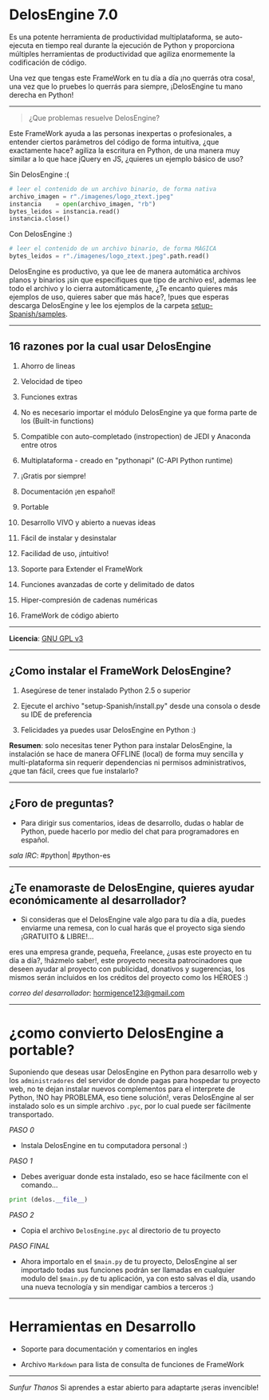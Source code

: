 
<!-- cuerpo del README -->
DelosEngine 7.0
===============

Es una potente herramienta de productividad multiplataforma, se auto-ejecuta en tiempo real durante la ejecución de Python y proporciona múltiples herramientas de productividad que agiliza enormemente la codificación de código.

Una vez que tengas este FrameWork en tu día a día ¡no querrás otra cosa!, una vez que lo pruebes
lo querrás para siempre, ¡DelosEngine tu mano derecha en Python!

---

> ¿Que problemas resuelve DelosEngine?

Este FrameWork ayuda a las personas inexpertas o profesionales, a entender ciertos parámetros del código de forma intuitiva, ¿que exactamente hace? agiliza la escritura en Python, de una manera muy similar a lo que hace jQuery en JS, ¿quieres un ejemplo básico de uso?

Sin DelosEngine :(

```python
# leer el contenido de un archivo binario, de forma nativa
archivo_imagen = r"./imagenes/logo_ztext.jpeg"
instancia    = open(archivo_imagen, "rb")
bytes_leidos = instancia.read()
instancia.close()
```

Con DelosEngine :)

```python
# leer el contenido de un archivo binario, de forma MÁGICA
bytes_leidos = r"./imagenes/logo_ztext.jpeg".path.read()
```

DelosEngine es productivo, ya que lee de manera automática archivos planos y binarios ¡sin que especifiques que tipo de archivo es!, ademas lee todo el archivo y lo cierra automáticamente, ¿Te encanto quieres más ejemplos de uso, quieres saber que más hace?, !pues que esperas descarga DelosEngine y lee los ejemplos de la carpeta [setup-Spanish/samples](setup-Spanish/samples).

---

## 16 razones por la cual usar DelosEngine

1. Ahorro de lineas

2. Velocidad de tipeo

3. Funciones extras

4. No es necesario importar el módulo DelosEngine ya que forma parte de los (Built-in functions)

5. Compatible con auto-completado (instropection) de JEDI y Anaconda entre otros

6. Multiplataforma - creado en "pythonapi" (C-API Python runtime)

7. ¡Gratis por siempre!

8. Documentación ¡en español!

9. Portable

10. Desarrollo VIVO y abierto a nuevas ideas

11. Fácil de instalar y desinstalar

12. Facilidad de uso, ¡intuitivo!

13. Soporte para Extender el FrameWork

14. Funciones avanzadas de corte y delimitado de datos

15. Hiper-compresión de cadenas numéricas

16. FrameWork de código abierto

---

**Licencia**: [GNU GPL v3](http://www.gnu.org/licenses)

---

## ¿Como instalar el FrameWork DelosEngine?

1. Asegúrese de tener instalado Python 2.5 o superior

2. Ejecute el archivo "setup-Spanish/install.py" desde una consola o desde su IDE de preferencia

3. Felicidades ya puedes usar DelosEngine en Python :)

**Resumen**: solo necesitas tener Python para instalar DelosEngine, la instalación
se hace de manera OFFLINE (local) de forma muy sencilla y multi-plataforma
sin requerir dependencias ni permisos administrativos, ¿que tan fácil, crees que fue instalarlo?

---

## ¿Foro de preguntas?

- Para dirigir sus comentarios, ideas de desarrollo, dudas o hablar de Python, puede hacerlo por medio del chat para programadores en español.

*sala IRC*: #python| #python-es

---

## ¿Te enamoraste de DelosEngine, quieres ayudar económicamente al desarrollador?

- Si consideras que el DelosEngine vale algo para tu día a día, puedes enviarme una remesa,
con lo cual harás que el proyecto siga siendo ¡GRATUITO & LIBRE!...

eres una empresa grande, pequeña, Freelance, ¿usas este proyecto en tu día a día?, !házmelo saber!, este proyecto necesita patrocinadores que deseen ayudar al proyecto con publicidad, donativos y sugerencias, los mismos serán incluidos en los créditos del proyecto como los HÉROES :)

*correo del desarrollador*: hormigence123@gmail.com

---

# ¿como convierto DelosEngine a portable?
Suponiendo que deseas usar DelosEngine en Python para desarrollo web y los `administradores` del servidor de donde pagas para hospedar tu proyecto web, no te dejan instalar nuevos complementos para el interprete de Python, !NO hay PROBLEMA, eso tiene solución!, veras DelosEngine al ser instalado solo es un simple archivo `.pyc`, por lo cual puede ser fácilmente transportado.

*PASO 0*
- Instala DelosEngine en tu computadora personal :)

*PASO 1*
- Debes averiguar donde esta instalado, eso se hace fácilmente con el comando...

```python
print (delos.__file__)
```

*PASO 2*
- Copia el archivo `DelosEngine.pyc` al directorio de tu proyecto

*PASO FINAL*
- Ahora importalo en el `$main.py` de tu proyecto, DelosEngine al ser importado todas sus funciones podrán ser llamadas en cualquier modulo del `$main.py` de tu aplicación, ya con esto salvas el día, usando una nueva tecnología y sin mendigar cambios a terceros :)

---

# Herramientas en Desarrollo

- Soporte para documentación y comentarios en ingles

- Archivo `Markdown` para lista de consulta de funciones de FrameWork

---

*Sunfur Thanos* Si aprendes a estar abierto para adaptarte ¡seras invencible!
